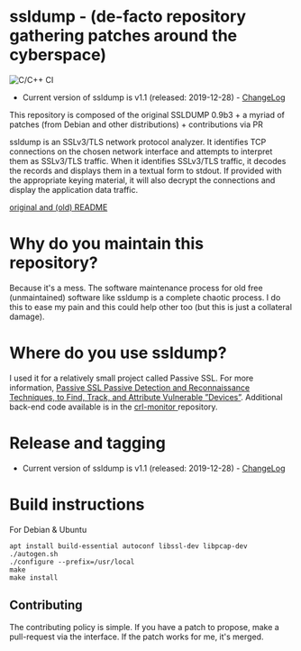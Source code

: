 # ssldump - (de-facto repository gathering patches around the cyberspace)

![C/C++ CI](https://github.com/adulau/ssldump/workflows/C/C++%20CI/badge.svg)

- Current version of ssldump is v1.1 (released: 2019-12-28) - [ChangeLog](https://raw.githubusercontent.com/adulau/ssldump/master/ChangeLog)

This repository is composed of the original SSLDUMP 0.9b3 + a myriad of patches (from Debian and other distributions) + contributions via PR

ssldump is an SSLv3/TLS network protocol analyzer. It identifies TCP
connections on the chosen network interface and attempts to interpret
them as SSLv3/TLS traffic. When it identifies SSLv3/TLS traffic, it
decodes the records and displays them in a textual form to stdout. If
provided with the appropriate keying material, it will also decrypt
the connections and display the application data traffic.

[original and (old) README](README)

# Why do you maintain this repository?

Because it's a mess. The software maintenance process for old free (unmaintained) software
like ssldump is a complete chaotic process. I do this to ease my pain and this could help
other too (but this is just a collateral damage).

# Where do you use ssldump?

I used it for a relatively small project called Passive SSL. For more information, [Passive SSL Passive Detection and Reconnaissance Techniques, to Find, Track, and Attribute Vulnerable ”Devices”](https://www.first.org/resources/papers/conf2015/first_2015_-_leverett_-_dulaunoy_-_passive_detection_20150604.pdf).
Additional back-end code available is in the [crl-monitor ](https://github.com/adulau/crl-monitor/tree/master/bin/x509) repository.

# Release and tagging

- Current version of ssldump is v1.1 (released: 2019-12-28) - [ChangeLog](https://raw.githubusercontent.com/adulau/ssldump/master/ChangeLog)

# Build instructions

For Debian & Ubuntu
```
apt install build-essential autoconf libssl-dev libpcap-dev
./autogen.sh
./configure --prefix=/usr/local
make
make install
```

## Contributing

The contributing policy is simple. If you have a patch to propose, make a pull-request
via the interface. If the patch works for me, it's merged.


